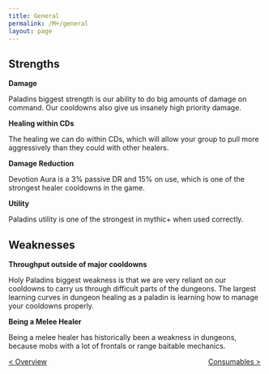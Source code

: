 ```yaml
---
title: General
permalink: /M+/general
layout: page
---
```


## Strengths

**Damage**

Paladins biggest strength is our ability to do big amounts of damage on command. Our cooldowns also give us insanely high priority damage.

**Healing within CDs**

The healing we can do within CDs, which will allow your group to pull more aggressively than they could with other healers.

**Damage Reduction**

Devotion Aura is a 3% passive DR and 15% on use, which is one of the strongest healer cooldowns in the game.

**Utility**

Paladins utility is one of the strongest in mythic+ when used correctly.

## Weaknesses

**Throughput outside of major cooldowns**

Holy Paladins biggest weakness is that we are very reliant on our cooldowns to carry us through difficult parts of the dungeons. The largest learning curves in dungeon healing as a paladin is learning how to manage your cooldowns properly.

**Being a Melee Healer**

Being a melee healer has historically been a weakness in dungeons, because mobs with a lot of frontals or range baitable mechanics.

<div>
<div style="text-align:left;display: inline-block;width: 49%;">
<a href="/M+/"> < Overview</a>
</div>
<div style="text-align:right;display: inline-block;width: 49%;">
<a href="/M+/consumables"> Consumables ></a>
</div>
</div>
